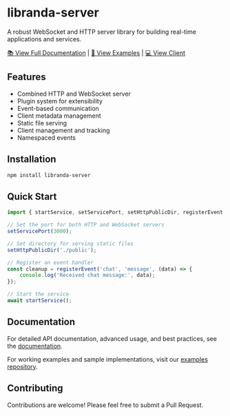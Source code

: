 # libranda-server

A robust WebSocket and HTTP server library for building real-time applications and services.

[📚 View Full Documentation](./docs.md) | [🚀 View Examples](https://github.com/Randa-Software/libranda-examples) | [💻 View Client](https://github.com/Randa-Software/libranda-client)

## Features

- Combined HTTP and WebSocket server
- Plugin system for extensibility
- Event-based communication
- Client metadata management
- Static file serving
- Client management and tracking
- Namespaced events

## Installation

```bash
npm install libranda-server
```

## Quick Start

```typescript
import { startService, setServicePort, setHttpPublicDir, registerEvent } from 'libranda-server';

// Set the port for both HTTP and WebSocket servers
setServicePort(3000);

// Set directory for serving static files
setHttpPublicDir('./public');

// Register an event handler
const cleanup = registerEvent('chat', 'message', (data) => {
    console.log('Received chat message:', data);
});

// Start the service
await startService();
```

## Documentation

For detailed API documentation, advanced usage, and best practices, see the [documentation](./docs.md).

For working examples and sample implementations, visit our [examples repository](https://github.com/Randa-Software/libranda-examples).


## Contributing

Contributions are welcome! Please feel free to submit a Pull Request.
